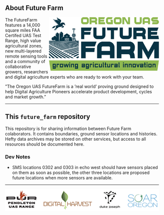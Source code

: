 

## About Future Farm

<img src="doc/img/logo.jpg" width="360" align="right">

The FutureFarm features a 14,000 square miles FAA Certifed UAS Test Range, high value agricultural zones, new multi-layered remote sensing tools and a community of collaborative growers, researchers and digital agriculture experts who are ready to work with your team.

”The Oregon UAS FutureFarm is a ’real world’ proving ground designed to help Digital Agriculture Pioneers accelerate product development, cycles and market growth.”

*** 




## This `future_farm` repository

This repository is for sharing information between Future Farm colaborators. It contains boundaries, ground sensor locations and histories. Hefty data archives may be stored on other services, but access to all resources should be documented here.

### Dev Notes

* SMS locations 0302 and 0303 in echo west should have sensors placed on them as soon as possible, the other three locations are proposed future locations when more sensors are available.

*** 
![Partners](doc/img/partners.PNG)



